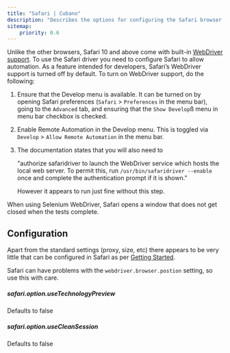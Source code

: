 ```yaml
---
title: "Safari | Cubano"
description: "Describes the options for configuring the Safari browser with Cubano"
sitemap:
    priority: 0.6
---
```


Unlike the other browsers, Safari 10 and above come with built-in [WebDriver support](https://webkit.org/blog/6900/webdriver-support-in-safari-10/). To use the Safari driver you need to configure Safari to allow automation. As a feature intended for developers, Safari’s WebDriver support is turned off by default. To turn on WebDriver support, do the following:

1. Ensure that the Develop menu is available. It can be turned on by opening Safari preferences (`Safari` > `Preferences` in the menu bar), going to the `Advanced` tab, and ensuring that the `Show Develop`ß menu in menu bar checkbox is checked.

1. Enable Remote Automation in the Develop menu. This is toggled via `Develop` > `Allow Remote Automation` in the menu bar.

1. The documentation states that you will also need to
   
   "authorize safaridriver to launch the WebDriver service which hosts the local web server. To permit this, run `/usr/bin/safaridriver --enable` once and complete the authentication prompt if it is shown."
   
   However it appears to run just fine without this step.

When using Selenium WebDriver, Safari opens a window that does not get closed when the tests complete.

## Configuration

Apart from the standard settings (proxy, size, etc) there appears to be very little that can be configured in Safari as per [Getting Started](https://github.com/SeleniumHQ/selenium/wiki/SafariDriver). 

Safari can have problems with the `webdriver.browser.postion` setting, so use this with care. 

##### safari.option.useTechnologyPreview
Defaults to false

##### safari.option.useCleanSession 
Defaults to false
